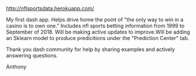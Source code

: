 
http://nflsportsdata.herokuapp.com/

My first dash app. Helps drive home the point of "the only way to win in a casino is to own one." 
Includes nfl sports betting information from 1999 to September of 2018. Will be making  active updates to improve.Will be adding an Sklearn model to produce predicitions under the "Prediction Center" tab. 



Thank you dash community for help by sharing examples and actively answering questions. 

Anthony 

